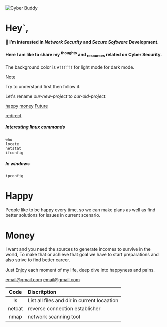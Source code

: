 ![Cyber Buddy](https://d2pn8kiwq2w21t.cloudfront.net/original_images/main_image_star-forming_region_carina_nircam_final-5mb.jpg)

# Hey`,
**👀 I’m interested in _Network Security_ and _Secure Software_ Development.**
  
#### Here I am like to share my <sup>thoughts</sup> and <sub>resources</sub> related on Cyber Security.

The background color is `#ffffff` for light mode  for dark mode.

>[!NOTE]
>Try to understand first then follow it.

Let's rename *our-new-project* to *our-old-project*.

[happy](#happy)  [money](#money)   [Future](#what-is-future-plan)

[redirect](redirect)

##### Interesting linux commands
```
who
locate
netstat
ifconfig
```

##### In windows
`ipconfig`

# Happy

People like to be happy every time, so we can make plans as well as find better solutions for issues in current scenario.


# Money

I want and you need the sources to generate incomes to survive in the world, To make that or achieve that goal we have to start preparations and also
strive to find better career.

<a name="what-is-future-plan"></a>

Just Enjoy each moment of my life, deep dive into happyness and pains.


<email@gmail.com>
<a href="email@gmail.com">email@gmail.com</a>

|Code|Discritption|
|:---:|:---|
|ls|List all files and dir in current locaation|
|netcat|reverse connection establisher|
|nmap|network scanning tool|


